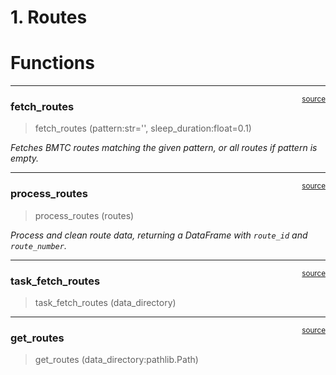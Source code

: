 # 1. Routes


<!-- WARNING: THIS FILE WAS AUTOGENERATED! DO NOT EDIT! -->

# Functions

------------------------------------------------------------------------

<a
href="https://github.com/traffic-kowshik/traffic-data-bengaluru/blob/main/traffic_data_bengaluru/bmtc/routes.py#L28"
target="_blank" style="float:right; font-size:smaller">source</a>

### fetch_routes

>  fetch_routes (pattern:str='', sleep_duration:float=0.1)

*Fetches BMTC routes matching the given pattern, or all routes if
pattern is empty.*

------------------------------------------------------------------------

<a
href="https://github.com/traffic-kowshik/traffic-data-bengaluru/blob/main/traffic_data_bengaluru/bmtc/routes.py#L56"
target="_blank" style="float:right; font-size:smaller">source</a>

### process_routes

>  process_routes (routes)

*Process and clean route data, returning a DataFrame with `route_id` and
`route_number`.*

------------------------------------------------------------------------

<a
href="https://github.com/traffic-kowshik/traffic-data-bengaluru/blob/main/traffic_data_bengaluru/bmtc/routes.py#L68"
target="_blank" style="float:right; font-size:smaller">source</a>

### task_fetch_routes

>  task_fetch_routes (data_directory)

------------------------------------------------------------------------

<a
href="https://github.com/traffic-kowshik/traffic-data-bengaluru/blob/main/traffic_data_bengaluru/bmtc/routes.py#L89"
target="_blank" style="float:right; font-size:smaller">source</a>

### get_routes

>  get_routes (data_directory:pathlib.Path)
